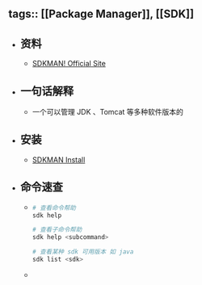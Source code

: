 tags:: [[Package Manager]], [[SDK]]
---

- ## 资料
	- [SDKMAN! Official Site](https://sdkman.io/)
- ## 一句话解释
	- 一个可以管理 JDK 、Tomcat 等多种软件版本的
- ## 安装
	- [SDKMAN Install](https://sdkman.io/install)
- ## 命令速查
	- ``` sh
	  # 查看命令帮助
	  sdk help
	  
	  # 查看子命令帮助
	  sdk help <subcommand>
	  
	  # 查看某种 sdk 可用版本 如 java
	  sdk list <sdk>
	  ```
	-